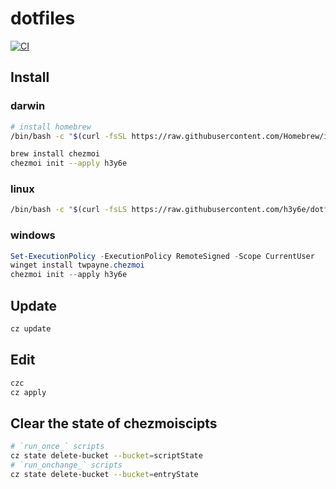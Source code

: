 # dotfiles

[![CI](https://github.com/h3y6e/dotfiles/actions/workflows/ci.yaml/badge.svg)](https://github.com/h3y6e/dotfiles/actions/workflows/ci.yaml)

## Install

### darwin

```zsh
# install homebrew
/bin/bash -c "$(curl -fsSL https://raw.githubusercontent.com/Homebrew/install/HEAD/install.sh)"

brew install chezmoi
chezmoi init --apply h3y6e
```

### linux

```bash
/bin/bash -c "$(curl -fsLS https://raw.githubusercontent.com/h3y6e/dotfiles/main/install.sh)" -- --remote
```

### windows

```ps1
Set-ExecutionPolicy -ExecutionPolicy RemoteSigned -Scope CurrentUser
winget install twpayne.chezmoi
chezmoi init --apply h3y6e
```

## Update

```zsh
cz update
```

## Edit

```zsh
czc
cz apply
```

## Clear the state of chezmoiscipts

```zsh
# `run_once_` scripts
cz state delete-bucket --bucket=scriptState
# `run_onchange_` scripts
cz state delete-bucket --bucket=entryState
```
